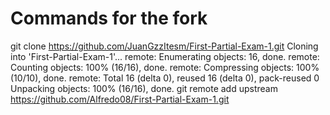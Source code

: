 
<h1> Commands for the fork </h1>

<p>

git clone https://github.com/JuanGzzItesm/First-Partial-Exam-1.git
Cloning into 'First-Partial-Exam-1'...
remote: Enumerating objects: 16, done.
remote: Counting objects: 100% (16/16), done.
remote: Compressing objects: 100% (10/10), done.
remote: Total 16 (delta 0), reused 16 (delta 0), pack-reused 0
Unpacking objects: 100% (16/16), done.
git remote add upstream https://github.com/Alfredo08/First-Partial-Exam-1.git



</p>